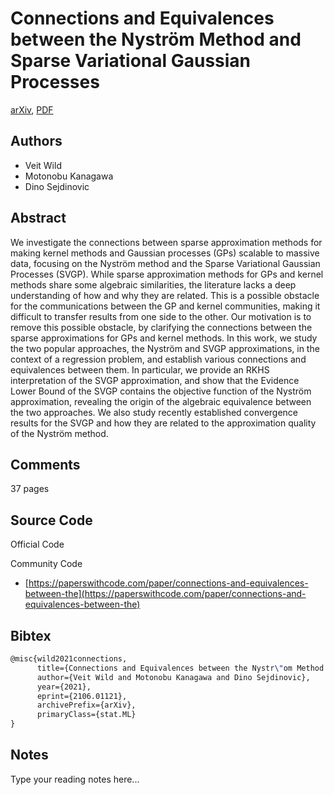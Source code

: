 
# Connections and Equivalences between the Nyström Method and Sparse Variational Gaussian Processes

[arXiv](https://arxiv.org/abs/2106.01121), [PDF](https://arxiv.org/pdf/2106.01121.pdf)

## Authors

- Veit Wild
- Motonobu Kanagawa
- Dino Sejdinovic

## Abstract

We investigate the connections between sparse approximation methods for making kernel methods and Gaussian processes (GPs) scalable to massive data, focusing on the Nyström method and the Sparse Variational Gaussian Processes (SVGP). While sparse approximation methods for GPs and kernel methods share some algebraic similarities, the literature lacks a deep understanding of how and why they are related. This is a possible obstacle for the communications between the GP and kernel communities, making it difficult to transfer results from one side to the other. Our motivation is to remove this possible obstacle, by clarifying the connections between the sparse approximations for GPs and kernel methods. In this work, we study the two popular approaches, the Nyström and SVGP approximations, in the context of a regression problem, and establish various connections and equivalences between them. In particular, we provide an RKHS interpretation of the SVGP approximation, and show that the Evidence Lower Bound of the SVGP contains the objective function of the Nyström approximation, revealing the origin of the algebraic equivalence between the two approaches. We also study recently established convergence results for the SVGP and how they are related to the approximation quality of the Nyström method.

## Comments

37 pages

## Source Code

Official Code



Community Code

- [https://paperswithcode.com/paper/connections-and-equivalences-between-the](https://paperswithcode.com/paper/connections-and-equivalences-between-the)

## Bibtex

```tex
@misc{wild2021connections,
      title={Connections and Equivalences between the Nystr\"om Method and Sparse Variational Gaussian Processes}, 
      author={Veit Wild and Motonobu Kanagawa and Dino Sejdinovic},
      year={2021},
      eprint={2106.01121},
      archivePrefix={arXiv},
      primaryClass={stat.ML}
}
```

## Notes

Type your reading notes here...

